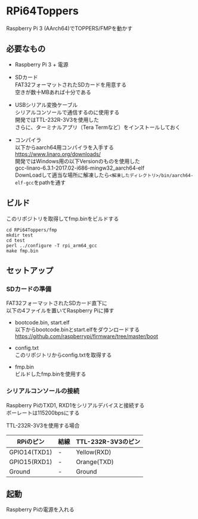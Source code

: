 # RPi64Toppers

Raspberry Pi 3 (AArch64)でTOPPERS/FMPを動かす

## 必要なもの

 - Raspberry Pi 3 + 電源
 
 - SDカード  
 FAT32フォーマットされたSDカードを用意する  
 空きが数十MBあれば十分である
 
 - USBシリアル変換ケーブル  
 シリアルコンソールで通信するのに使用する  
 開発ではTTL-232R-3V3を使用した  
 さらに、ターミナルアプリ（Tera Termなど）をインストールしておく

 - コンパイラ  
 以下からaarch64用コンパイラを入手する  
 https://www.linaro.org/downloads/  
 開発ではWindows用の以下Versionのものを使用した  
 gcc-linaro-6.3.1-2017.02-i686-mingw32_aarch64-elf  
 DownLoadして適当な場所に解凍したら```<解凍したディレクトリ>/bin/aarch64-elf-gcc```をpathを通す  

## ビルド

このリポジトリを取得してfmp.binをビルドする
```
cd RPi64Toppers/fmp
mkdir test
cd test
perl ../configure -T rpi_arm64_gcc
make fmp.bin
```

## セットアップ

### SDカードの準備

FAT32フォーマットされたSDカード直下に  
以下の4ファイルを置いてRaspberry Piに挿す

 - bootcode.bin, start.elf  
 以下からbootcode.binとstart.elfをダウンロードする  
 https://github.com/raspberrypi/firmware/tree/master/boot

 - config.txt  
 このリポジトリからconfig.txtを取得する
 
 - fmp.bin  
 ビルドしたfmp.binを使用する

### シリアルコンソールの接続

Raspberry PiのTXD1, RXD1をシリアルデバイスと接続する  
ボーレートは115200bpsにする

TTL-232R-3V3を使用する場合

RPiのピン | 結線 | TTL-232R-3V3のピン
---|---|---
GPIO14(TXD1) | - | Yellow(RXD)
GPIO15(RXD1) | - | Orange(TXD)
Ground | - | Ground |

## 起動

Raspberry Piの電源を入れる

